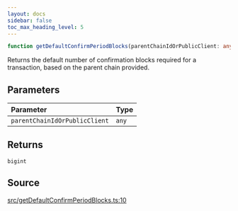```yaml
---
layout: docs
sidebar: false
toc_max_heading_level: 5
---
```


```ts
function getDefaultConfirmPeriodBlocks(parentChainIdOrPublicClient: any): bigint;
```

Returns the default number of confirmation blocks required for a transaction,
based on the parent chain provided.

## Parameters

| Parameter                     | Type  |
| :---------------------------- | :---- |
| `parentChainIdOrPublicClient` | `any` |

## Returns

`bigint`

## Source

[src/getDefaultConfirmPeriodBlocks.ts:10](https://github.com/OffchainLabs/arbitrum-orbit-sdk/blob/9d5595a042e42f7d6b9af10a84816c98ea30f330/src/getDefaultConfirmPeriodBlocks.ts#L10)
